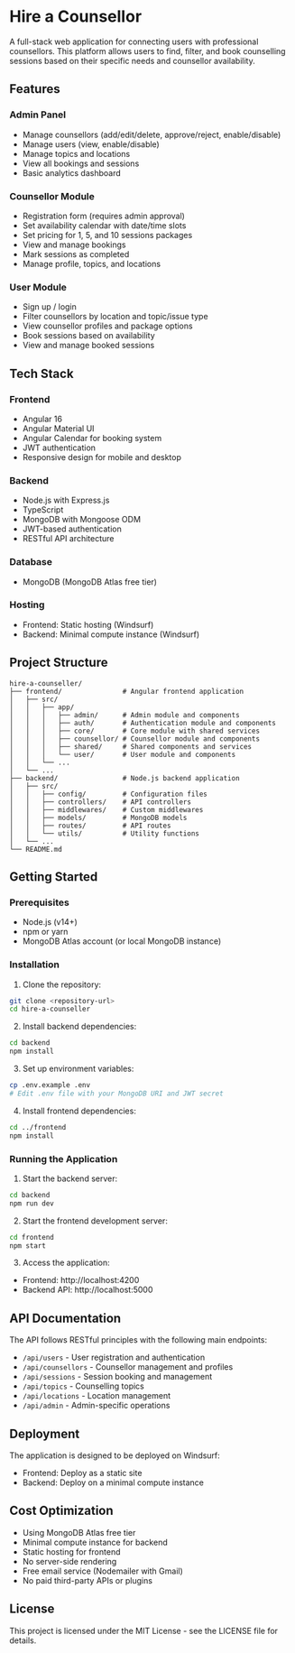 # Hire a Counsellor

A full-stack web application for connecting users with professional counsellors. This platform allows users to find, filter, and book counselling sessions based on their specific needs and counsellor availability.

## Features

### Admin Panel
- Manage counsellors (add/edit/delete, approve/reject, enable/disable)
- Manage users (view, enable/disable)
- Manage topics and locations
- View all bookings and sessions
- Basic analytics dashboard

### Counsellor Module
- Registration form (requires admin approval)
- Set availability calendar with date/time slots
- Set pricing for 1, 5, and 10 sessions packages
- View and manage bookings
- Mark sessions as completed
- Manage profile, topics, and locations

### User Module
- Sign up / login
- Filter counsellors by location and topic/issue type
- View counsellor profiles and package options
- Book sessions based on availability
- View and manage booked sessions

## Tech Stack

### Frontend
- Angular 16
- Angular Material UI
- Angular Calendar for booking system
- JWT authentication
- Responsive design for mobile and desktop

### Backend
- Node.js with Express.js
- TypeScript
- MongoDB with Mongoose ODM
- JWT-based authentication
- RESTful API architecture

### Database
- MongoDB (MongoDB Atlas free tier)

### Hosting
- Frontend: Static hosting (Windsurf)
- Backend: Minimal compute instance (Windsurf)

## Project Structure

```
hire-a-counseller/
├── frontend/               # Angular frontend application
│   ├── src/
│   │   ├── app/
│   │   │   ├── admin/      # Admin module and components
│   │   │   ├── auth/       # Authentication module and components
│   │   │   ├── core/       # Core module with shared services
│   │   │   ├── counsellor/ # Counsellor module and components
│   │   │   ├── shared/     # Shared components and services
│   │   │   └── user/       # User module and components
│   │   └── ...
│   └── ...
├── backend/                # Node.js backend application
│   ├── src/
│   │   ├── config/         # Configuration files
│   │   ├── controllers/    # API controllers
│   │   ├── middlewares/    # Custom middlewares
│   │   ├── models/         # MongoDB models
│   │   ├── routes/         # API routes
│   │   └── utils/          # Utility functions
│   └── ...
└── README.md
```

## Getting Started

### Prerequisites
- Node.js (v14+)
- npm or yarn
- MongoDB Atlas account (or local MongoDB instance)

### Installation

1. Clone the repository:
```bash
git clone <repository-url>
cd hire-a-counseller
```

2. Install backend dependencies:
```bash
cd backend
npm install
```

3. Set up environment variables:
```bash
cp .env.example .env
# Edit .env file with your MongoDB URI and JWT secret
```

4. Install frontend dependencies:
```bash
cd ../frontend
npm install
```

### Running the Application

1. Start the backend server:
```bash
cd backend
npm run dev
```

2. Start the frontend development server:
```bash
cd frontend
npm start
```

3. Access the application:
- Frontend: http://localhost:4200
- Backend API: http://localhost:5000

## API Documentation

The API follows RESTful principles with the following main endpoints:

- `/api/users` - User registration and authentication
- `/api/counsellors` - Counsellor management and profiles
- `/api/sessions` - Session booking and management
- `/api/topics` - Counselling topics
- `/api/locations` - Location management
- `/api/admin` - Admin-specific operations

## Deployment

The application is designed to be deployed on Windsurf:
- Frontend: Deploy as a static site
- Backend: Deploy on a minimal compute instance

## Cost Optimization

- Using MongoDB Atlas free tier
- Minimal compute instance for backend
- Static hosting for frontend
- No server-side rendering
- Free email service (Nodemailer with Gmail)
- No paid third-party APIs or plugins

## License

This project is licensed under the MIT License - see the LICENSE file for details.

